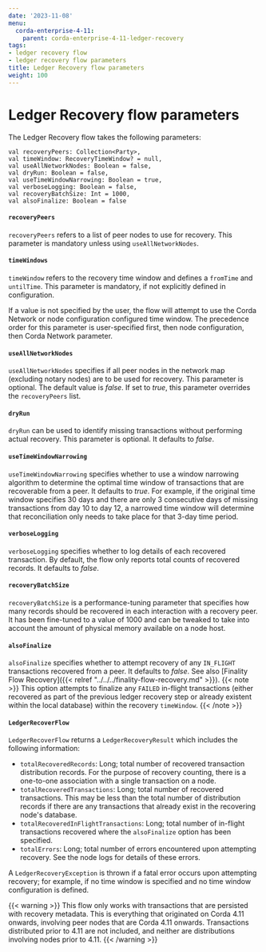 ```yaml
---
date: '2023-11-08'
menu:
  corda-enterprise-4-11:
    parent: corda-enterprise-4-11-ledger-recovery
tags:
- ledger recovery flow
- ledger recovery flow parameters
title: Ledger Recovery flow parameters
weight: 100
---
```


# Ledger Recovery flow parameters

The Ledger Recovery flow takes the following parameters:

```
val recoveryPeers: Collection<Party>,
val timeWindow: RecoveryTimeWindow? = null,
val useAllNetworkNodes: Boolean = false,
val dryRun: Boolean = false,
val useTimeWindowNarrowing: Boolean = true,
val verboseLogging: Boolean = false,
val recoveryBatchSize: Int = 1000,
val alsoFinalize: Boolean = false
```

#### `recoveryPeers`

`recoveryPeers` refers to a list of peer nodes to use for recovery. This parameter is mandatory unless using `useAllNetworkNodes`.

#### `timeWindows`

`timeWindow` refers to the recovery time window and defines a `fromTime` and `untilTime`. This parameter is mandatory,
if not explicitly defined in configuration.

If a value is not specified by the user, the flow will attempt to use the Corda Network or node configuration configured time window.
The precedence order for this parameter is user-specified first, then node configuration, then Corda Network parameter.

#### `useAllNetworkNodes`

`useAllNetworkNodes` specifies if all peer nodes in the network map (excluding notary nodes) are to be used for recovery.
This parameter is optional. The default value is *false*. If set to *true*, this parameter overrides the `recoveryPeers` list.

#### `dryRun`

`dryRun` can be used to identify missing transactions without performing actual recovery. This parameter is optional. It defaults to *false*.

#### `useTimeWindowNarrowing`

`useTimeWindowNarrowing` specifies whether to use a window narrowing algorithm to determine the optimal time window of transactions
that are recoverable from a peer. It defaults to *true*.
For example, if the original time window specifies 30 days and there are only 3 consecutive days of missing transactions
from day 10 to day 12, a narrowed time window will determine that reconciliation only needs to take place for that 3-day time period.

#### `verboseLogging`

`verboseLogging` specifies whether to log details of each recovered transaction. By default, the flow only reports
total counts of recovered records. It defaults to *false*.

#### `recoveryBatchSize`

`recoveryBatchSize` is a performance-tuning parameter that specifies how many records should be recovered in each interaction with
a recovery peer. It has been fine-tuned to a value of 1000 and can be tweaked to take into account the amount of physical memory
available on a node host.

#### `alsoFinalize`

`alsoFinalize` specifies whether to attempt recovery of any `IN_FLIGHT` transactions recovered from a peer.
It defaults to *false*. See also [Finality Flow Recovery]({{< relref "../../../finality-flow-recovery.md" >}}).
{{< note >}}
This option attempts to finalize any `FAILED` in-flight transactions (either recovered as part of the previous
ledger recovery step or already existent within the local database) within the recovery `timeWindow`.
{{< /note >}}

#### `LedgerRecoverFlow`

`LedgerRecoverFlow` returns a `LedgerRecoveryResult` which includes the following information:

* `totalRecoveredRecords`: Long; total number of recovered transaction distribution records. For the purpose of recovery counting,
  there is a one-to-one association with a single transaction on a node.
* `totalRecoveredTransactions`: Long; total number of recovered transactions. This may be less than the total number of distribution records
  if there are any transactions that already exist in the recovering node's database.
* `totalRecoveredInFlightTransactions`: Long; total number of in-flight transactions recovered where the `alsoFinalize` option has been specified.
* `totalErrors`: Long; total number of errors encountered upon attempting recovery. See the node logs for details of these errors.

A `LedgerRecoveryException` is thrown if a fatal error occurs upon attempting recovery; for example, if no time window is
specified and no time window configuration is defined.

{{< warning >}}
This flow only works with transactions that are persisted with recovery metadata.
This is everything that originated on Corda 4.11 onwards, involving peer nodes that are Corda 4.11 onwards.
Transactions distributed prior to 4.11 are not included, and neither are distributions involving nodes prior to 4.11.
{{< /warning >}}

